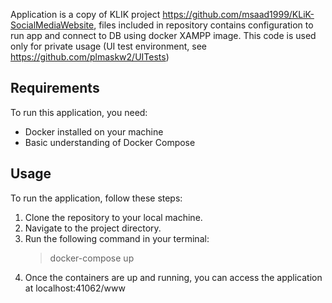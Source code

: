 Application is a copy of KLIK project https://github.com/msaad1999/KLiK-SocialMediaWebsite, files included in repository contains configuration to run app and connect to DB using docker XAMPP image.
This code is used only for private usage (UI test environment, see https://github.com/plmaskw2/UITests)

## Requirements
To run this application, you need:
- Docker installed on your machine
- Basic understanding of Docker Compose

## Usage
To run the application, follow these steps:
1. Clone the repository to your local machine.
2. Navigate to the project directory.
3. Run the following command in your terminal:
   >docker-compose up
4. Once the containers are up and running, you can access the application at localhost:41062/www
